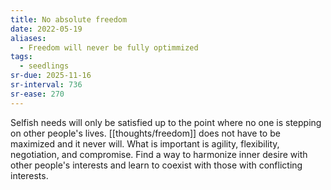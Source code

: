 ```yaml
---
title: No absolute freedom
date: 2022-05-19
aliases:
  - Freedom will never be fully optimmized
tags:
  - seedlings
sr-due: 2025-11-16
sr-interval: 736
sr-ease: 270
---
```

Selfish needs will only be satisfied up to the point where no one is stepping on other people's lives. [[thoughts/freedom]] does not have to be maximized and it never will. What is important is agility, flexibility, negotiation, and compromise. Find a way to harmonize inner desire with other people's interests and learn to coexist with those with conflicting interests.